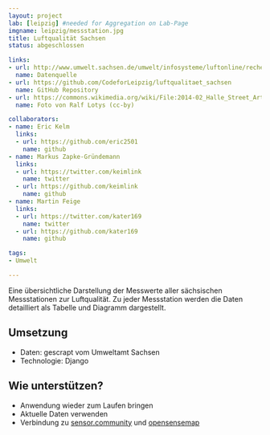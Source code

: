 ```yaml
---
layout: project
lab: [leipzig] #needed for Aggregation on Lab-Page
imgname: leipzig/messstation.jpg
title: Luftqualität Sachsen
status: abgeschlossen

links:
- url: http://www.umwelt.sachsen.de/umwelt/infosysteme/luftonline/recherche.aspx
  name: Datenquelle
- url: https://github.com/CodeforLeipzig/luftqualitaet_sachsen
  name: GitHub Repository
- url: https://commons.wikimedia.org/wiki/File:2014-02_Halle_Street_Art_89.jpg
  name: Foto von Ralf Lotys (cc-by)

collaborators:
- name: Eric Kelm
  links:
  - url: https://github.com/eric2501
    name: github
- name: Markus Zapke-Gründemann
  links:
  - url: https://twitter.com/keimlink
    name: twitter
  - url: https://github.com/keimlink
    name: github
- name: Martin Feige
  links:
  - url: https://twitter.com/kater169
    name: twitter
  - url: https://github.com/kater169
    name: github

tags:
- Umwelt

---
```


Eine übersichtliche Darstellung der Messwerte aller sächsischen Messstationen zur Luftqualität. Zu jeder Messstation werden die Daten detailliert als Tabelle und Diagramm dargestellt.


## Umsetzung
 * Daten: gescrapt vom Umweltamt Sachsen
 * Technologie: Django

## Wie unterstützen?
 * Anwendung wieder zum Laufen bringen
 * Aktuelle Daten verwenden
 * Verbindung zu [sensor.community](https://sensor.community) und [opensensemap](https://www.opensensemap.org/)
